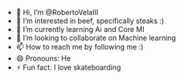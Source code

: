 - 👋 Hi, I’m @RobertoVelaIII
- 👀 I’m interested in beef, specifically steaks :) 
- 🌱 I’m currently learning Ai and Core Ml
- 💞️ I’m looking to collaborate on Machine learning 
- 📫 How to reach me by following me :) 
- 😄 Pronouns: He
- ⚡ Fun fact: I love skateboarding

<!---
RobertoVelaIII/RobertoVelaIII is a ✨ special ✨ repository because its `README.md` (this file) appears on your GitHub profile.
You can click the Preview link to take a look at your changes.
--->
